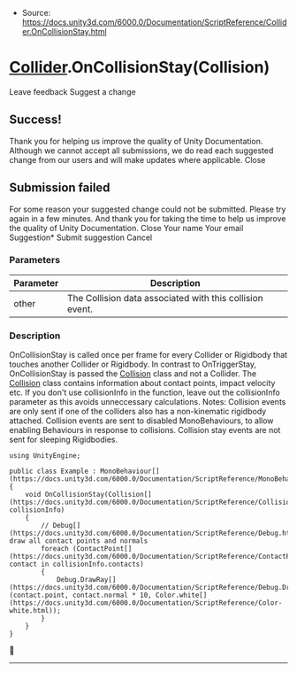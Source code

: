 * Source: https://docs.unity3d.com/6000.0/Documentation/ScriptReference/Collider.OnCollisionStay.html

#  [Collider](https://docs.unity3d.com/6000.0/Documentation/ScriptReference/Collider.html).OnCollisionStay(Collision)
Leave feedback
Suggest a change
## Success!
Thank you for helping us improve the quality of Unity Documentation. Although we cannot accept all submissions, we do read each suggested change from our users and will make updates where applicable.
Close
## Submission failed
For some reason your suggested change could not be submitted. Please <a>try again</a> in a few minutes. And thank you for taking the time to help us improve the quality of Unity Documentation.
Close
Your name Your email Suggestion* Submit suggestion
Cancel
### Parameters
Parameter | Description  
---|---  
other | The Collision data associated with this collision event.  
### Description
OnCollisionStay is called once per frame for every Collider or Rigidbody that touches another Collider or Rigidbody.
In contrast to OnTriggerStay, OnCollisionStay is passed the [Collision](https://docs.unity3d.com/6000.0/Documentation/ScriptReference/Collision.html) class and not a Collider. The [Collision](https://docs.unity3d.com/6000.0/Documentation/ScriptReference/Collision.html) class contains information about contact points, impact velocity etc. If you don't use collisionInfo in the function, leave out the collisionInfo parameter as this avoids unneccessary calculations. Notes: Collision events are only sent if one of the colliders also has a non-kinematic rigidbody attached. Collision events are sent to disabled MonoBehaviours, to allow enabling Behaviours in response to collisions. Collision stay events are not sent for sleeping Rigidbodies.
```
using UnityEngine;  
  
public class Example : MonoBehaviour[](https://docs.unity3d.com/6000.0/Documentation/ScriptReference/MonoBehaviour.html)
{
    void OnCollisionStay(Collision[](https://docs.unity3d.com/6000.0/Documentation/ScriptReference/Collision.html) collisionInfo)
    {
        // Debug[](https://docs.unity3d.com/6000.0/Documentation/ScriptReference/Debug.html)-draw all contact points and normals
        foreach (ContactPoint[](https://docs.unity3d.com/6000.0/Documentation/ScriptReference/ContactPoint.html) contact in collisionInfo.contacts)
        {
            Debug.DrawRay[](https://docs.unity3d.com/6000.0/Documentation/ScriptReference/Debug.DrawRay.html)(contact.point, contact.normal * 10, Color.white[](https://docs.unity3d.com/6000.0/Documentation/ScriptReference/Color-white.html));
        }
    }
}

```

* * *
